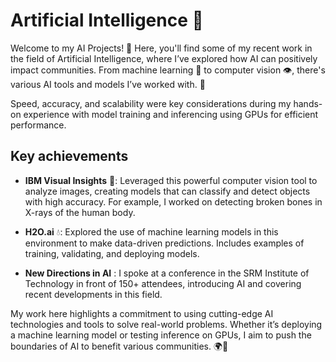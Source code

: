 # Artificial Intelligence 🤖

Welcome to my AI Projects! 🌟 Here, you'll find some of my recent work in the field of Artificial Intelligence, where I’ve explored how AI can positively impact communities. From machine learning 🧠 to computer vision 👁️, there's various AI tools and models I’ve worked with. 🚀

Speed, accuracy, and scalability were key considerations during my hands-on experience with model training and inferencing using GPUs for efficient performance.

## Key achievements

- **IBM Visual Insights** 📸: Leveraged this powerful computer vision tool to analyze images, creating models that can classify and detect objects with high accuracy. For example, I worked on detecting broken bones in X-rays of the human body.
  
- **H2O.ai** 💧: Explored the use of machine learning models in this environment to make data-driven predictions. Includes examples of training, validating, and deploying models.

- **New Directions in AI** : I spoke at a conference in the SRM Institute of Technology in front of 150+ attendees, introducing AI and covering recent developments in this field.

My work here highlights a commitment to using cutting-edge AI technologies and tools to solve real-world problems. Whether it’s deploying a machine learning model or testing inference on GPUs, I aim to push the boundaries of AI to benefit various communities. 🌍🤖
